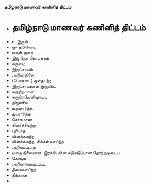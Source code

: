 **தமிழ்நாடு மாணவர் கணினித் திட்டம்**
- # தமிழ்நாடு மாணவர் கணினித் திட்டம்
- n. இருள்
- ஔதயின்மை
- மருள் ஔத
- இஜ் நேர தொடக்கம்
- கருமை
- இருட்சாயல்
- அறியாநிலை
- (பெயரடை) ஔதயற்ற
- இருட்சாயலான இருண்ட
- கருநிறமான
- கருநிறமேனியுடைய
- திஐணிய
- மருளார்ந்த
- துயரார்ந்த
- சோகமான
- கிளர்ச்சியற்ற
- புரியாத
- விளக்கமற்ற
- விளக்கமற்ற. சிக்கல் வாய்ந்த
- அறியப்படாத
- மறை நிலையான. இரகசியன்ன கடுகடுப்பான தோற்றமுடைய
- கொடிய
- அறியாமையுட்பட்ட
- தீமைவாய்ந்த
- தீங்கான
-

